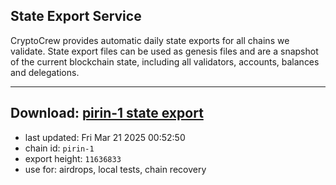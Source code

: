 ## State Export Service
CryptoCrew provides automatic daily state exports for all chains we validate. State export files can be used as genesis files and are a snapshot of the current blockchain state, including all validators, accounts, balances and delegations.

---
**Download: [pirin-1 state export](https://dl-eu2.ccvalidators.com/SERVICE/nolus/pirin-1_export_11636833.json)**
---

- last updated: Fri Mar 21 2025 00:52:50
- chain id: `pirin-1`
- export height: `11636833`
- use for: airdrops, local tests, chain recovery
